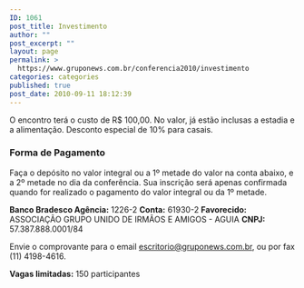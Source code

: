 ```yaml
---
ID: 1061
post_title: Investimento
author: ""
post_excerpt: ""
layout: page
permalink: >
  https://www.gruponews.com.br/conferencia2010/investimento
categories: categories
published: true
post_date: 2010-09-11 18:12:39
---
```

O encontro terá o custo de R$ 100,00. No valor, já estão inclusas a estadia e a alimentação. Desconto especial de 10% para casais.
<h3><strong>Forma de Pagamento</strong></h3>
Faça o depósito no valor integral ou a 1º metade do valor na conta abaixo, e a 2º metade no dia da conferência. Sua inscrição será apenas confirmada quando for realizado o pagamento do valor integral ou da 1º metade.

<strong>Banco Bradesco
Agência:</strong> 1226-2
<strong>Conta:</strong> 61930-2
<strong>Favorecido:</strong> ASSOCIAÇÃO GRUPO UNIDO DE IRMÃOS E AMIGOS - AGUIA
<strong>CNPJ:</strong>﻿﻿ 57.387.888.0001/84

Envie o comprovante para o email <a href="mailto:escritorio@gruponews.com.br">escritorio@gruponews.com.br</a>, ou por fax (11) 4198-4616.

<strong>Vagas limitadas:</strong> 150 participantes